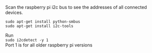 Scan the raspberry pi i2c bus to see the addresses of all connected devices.

`sudo apt-get install python-smbus`\
`sudo apt-get install i2c-tools`

Run\
`sudo i2cdetect -y 1`\
Port 1 is for all older raspberry pi versions
